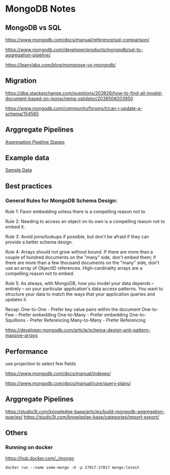 # MongoDB Notes

## MongoDB vs SQL

https://www.mongodb.com/docs/manual/reference/sql-comparison/

https://www.mongodb.com/developer/products/mongodb/sql-to-aggregation-pipeline/


https://leanylabs.com/blog/mongoose-vs-mongodb/

## Migration

https://dba.stackexchange.com/questions/203926/how-to-find-all-invalid-document-based-on-jsonschema-validator/203950#203950

https://www.mongodb.com/community/forums/t/can-i-update-a-schema/154565

## Arggregate Pipelines

[Aggregation Pipeline Stages](https://www.mongodb.com/docs/manual/reference/operator/aggregation-pipeline/)


## Example data

[Sample Data](https://github.com/neelabalan/mongodb-sample-dataset)

## Best practices

### General Rules for MongoDB Schema Design:

Rule 1: Favor embedding unless there is a compelling reason not to

Rule 2: Needing to access an object on its own is a compelling reason not to embed it.

Rule 3: Avoid joins/lookups if possible, but don't be afraid if they can provide a better schema design.

Rule 4: Arrays should not grow without bound. If there are more than a couple of hundred documents on the "many" side, don't embed them; if there are more than a few thousand documents on the "many" side, don't use an array of ObjectID references. High-cardinality arrays are a compelling reason not to embed.

Rule 5: As always, with MongoDB, how you model your data depends – entirely – on your particular application's data access patterns. You want to structure your data to match the ways that your application queries and updates it.

Recap:
One-to-One - Prefer key value pairs within the document
One-to-Few - Prefer embedding
One-to-Many - Prefer embedding
One-to-Squillions - Prefer Referencing
Many-to-Many - Prefer Referencing


https://developer.mongodb.com/article/schema-design-anti-pattern-massive-arrays

## Performance 

use projection to select few fields

https://www.mongodb.com/docs/manual/indexes/

https://www.mongodb.com/docs/manual/core/query-plans/


## Arggregate Pipelines

https://studio3t.com/knowledge-base/articles/build-mongodb-aggregation-queries/
https://studio3t.com/knowledge-base/categories/import-export/

## Others


### Running on docker

https://hub.docker.com/_/mongo

```
docker run --name some-mongo -d -p 27017:27017 mongo:latest
```